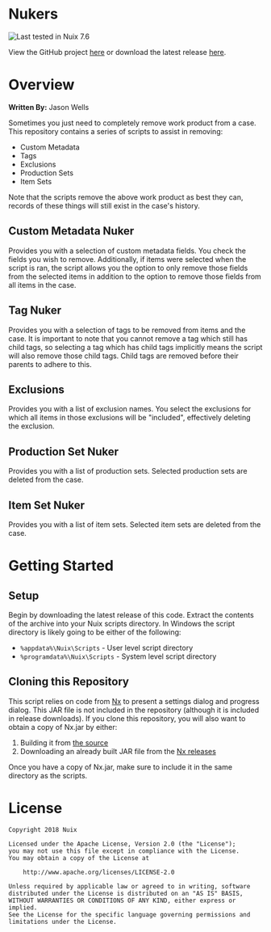 Nukers
======

![Last tested in Nuix 7.6](https://img.shields.io/badge/Nuix-7.6-green.svg)

View the GitHub project [here](https://github.com/Nuix/Nukers) or download the latest release [here](https://github.com/Nuix/Nukers/releases).

# Overview

**Written By:** Jason Wells

Sometimes you just need to completely remove work product from a case.  This repository contains a series of scripts to assist in removing:

- Custom Metadata
- Tags
- Exclusions
- Production Sets
- Item Sets

Note that the scripts remove the above work product as best they can, records of these things will still exist in the case's history.

## Custom Metadata Nuker

Provides you with a selection of custom metadata fields.  You check the fields you wish to remove.  Additionally, if items were selected when the script is ran, the script allows you the option to only remove those fields from the selected items in addition to the option to remove those fields from all items in the case.

## Tag Nuker

Provides you with a selection of tags to be removed from items and the case.  It is important to note that you cannot remove a tag which still has child tags, so selecting a tag which has child tags implicitly means the script will also remove those child tags.  Child tags are removed before their parents to adhere to this.

## Exclusions

Provides you with a list of exclusion names.  You select the exclusions for which all items in those exclusions will be "included", effectively deleting the exclusion.

## Production Set Nuker

Provides you with a list of production sets.  Selected production sets are deleted from the case.

## Item Set Nuker

Provides you with a list of item sets.  Selected item sets are deleted from the case.

# Getting Started

## Setup

Begin by downloading the latest release of this code.  Extract the contents of the archive into your Nuix scripts directory.  In Windows the script directory is likely going to be either of the following:

- `%appdata%\Nuix\Scripts` - User level script directory
- `%programdata%\Nuix\Scripts` - System level script directory

## Cloning this Repository

This script relies on code from [Nx](https://github.com/Nuix/Nx) to present a settings dialog and progress dialog.  This JAR file is not included in the repository (although it is included in release downloads).  If you clone this repository, you will also want to obtain a copy of Nx.jar by either:
1. Building it from [the source](https://github.com/Nuix/Nx)
2. Downloading an already built JAR file from the [Nx releases](https://github.com/Nuix/Nx/releases)

Once you have a copy of Nx.jar, make sure to include it in the same directory as the scripts.

# License

```
Copyright 2018 Nuix

Licensed under the Apache License, Version 2.0 (the "License");
you may not use this file except in compliance with the License.
You may obtain a copy of the License at

    http://www.apache.org/licenses/LICENSE-2.0

Unless required by applicable law or agreed to in writing, software
distributed under the License is distributed on an "AS IS" BASIS,
WITHOUT WARRANTIES OR CONDITIONS OF ANY KIND, either express or implied.
See the License for the specific language governing permissions and
limitations under the License.
```